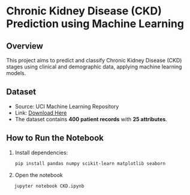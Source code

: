 # Chronic Kidney Disease (CKD) Prediction using Machine Learning

## Overview
This project aims to predict and classify Chronic Kidney Disease (CKD) stages using clinical and demographic data, applying machine learning models.

## Dataset
- Source: UCI Machine Learning Repository
- Link: [Download Here](https://archive.ics.uci.edu/dataset/336/chronic+kidney+disease)
- The dataset contains **400 patient records** with **25 attributes**.

## How to Run the Notebook
1. Install dependencies:
   ```bash
   pip install pandas numpy scikit-learn matplotlib seaborn
2. Open the notebook
```bash
   jupyter notebook CKD.ipynb

